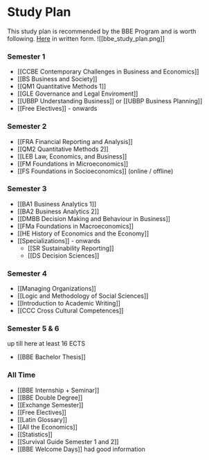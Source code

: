 # Study Plan
This study plan is recommended by the BBE Program and is worth following. [Here](https://www.wu.ac.at/en/students/my-program/bachelors-programs/business-and-economics/structure-content/) in written form.
![[bbe_study_plan.png]]
### Semester 1
- [[CCBE Contemporary Challenges in Business and Economics]]
- [[BS Business and Society]]
- [[QM1 Quantitative Methods 1]]
- [[GLE Governance and Legal Enviroment]]
- [[UBBP Understanding Business]] or [[UBBP Business Planning]]
- [[Free Electives]] - onwards
### Semester 2
- [[FRA Financial Reporting and Analysis]]
- [[QM2 Quantitative Methods 2]]
- [[LEB Law, Economics, and Business]]
- [[FM Foundations in Microeconomics]]
- [[FS Foundations in Socioeconomics]] (online / offline)
### Semester 3
- [[BA1 Business Analytics 1]]
- [[BA2 Business Analytics 2]]
- [[DMBB Decision Making and Behaviour in Business]]
- [[FMa Foundations in Macroeconomics]]
- [[HE History of Economics and the Economy]]
- [[Specializations]] - onwards
	- [[SR Sustainability Reporting]]
	- [[DS Decision Sciences]]
### Semester 4
- [[Managing Organizations]]
- [[Logic and Methodology of Social Sciences]]
- [[Introduction to Academic Writing]]
- [[CCC Cross Cultural Competences]]
### Semester 5 & 6
up till here at least 16 ECTS
- [[BBE Bachelor Thesis]]
### All Time
- [[BBE Internship + Seminar]]
- [[BBE Double Degree]]
- [[Exchange Semester]]
- [[Free Electives]]
- [[Latin Glossary]]
- [[All the Economics]]
- [[Statistics]]
- [[Survival Guide Semester 1 and 2]]
- [[BBE Welcome Days]] had good information